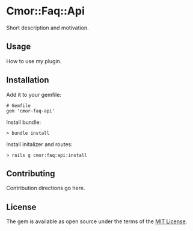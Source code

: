 # Cmor::Faq::Api

Short description and motivation.

## Usage

How to use my plugin.

## Installation

Add it to your gemfile:

    # Gemfile
    gem 'cmor-faq-api'

Install bundle:

    > bundle install

Install initalizer and routes:

    > rails g cmor:faq:api:install

## Contributing

Contribution directions go here.

## License

The gem is available as open source under the terms of the [MIT License](https://opensource.org/licenses/MIT).
